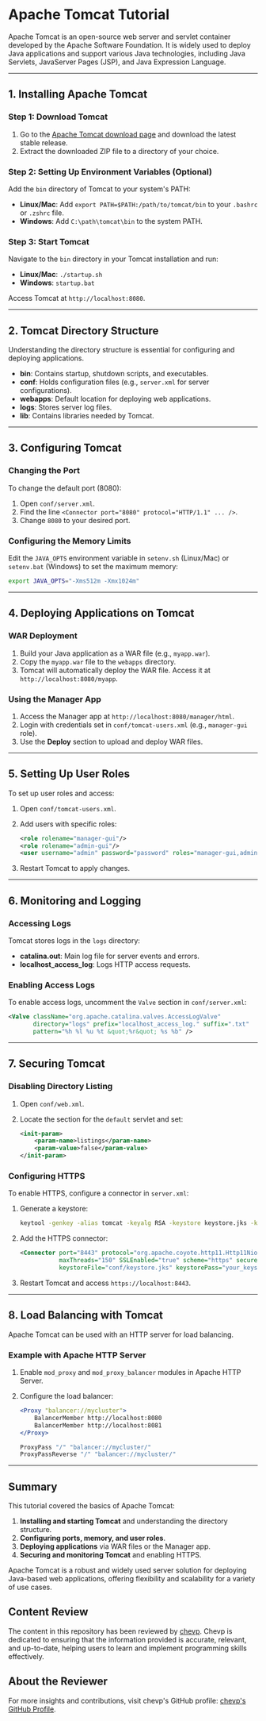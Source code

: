 
# Apache Tomcat Tutorial

Apache Tomcat is an open-source web server and servlet container developed by the Apache Software Foundation. It is widely used to deploy Java applications and support various Java technologies, including Java Servlets, JavaServer Pages (JSP), and Java Expression Language.

---

## 1. Installing Apache Tomcat

### Step 1: Download Tomcat

1. Go to the [Apache Tomcat download page](https://tomcat.apache.org/download-90.cgi) and download the latest stable release.
2. Extract the downloaded ZIP file to a directory of your choice.

### Step 2: Setting Up Environment Variables (Optional)

Add the `bin` directory of Tomcat to your system's PATH:

- **Linux/Mac**: Add `export PATH=$PATH:/path/to/tomcat/bin` to your `.bashrc` or `.zshrc` file.
- **Windows**: Add `C:\path\tomcat\bin` to the system PATH.

### Step 3: Start Tomcat

Navigate to the `bin` directory in your Tomcat installation and run:

- **Linux/Mac**: `./startup.sh`
- **Windows**: `startup.bat`

Access Tomcat at `http://localhost:8080`.

---

## 2. Tomcat Directory Structure

Understanding the directory structure is essential for configuring and deploying applications.

- **bin**: Contains startup, shutdown scripts, and executables.
- **conf**: Holds configuration files (e.g., `server.xml` for server configurations).
- **webapps**: Default location for deploying web applications.
- **logs**: Stores server log files.
- **lib**: Contains libraries needed by Tomcat.

---

## 3. Configuring Tomcat

### Changing the Port

To change the default port (8080):

1. Open `conf/server.xml`.
2. Find the line `<Connector port="8080" protocol="HTTP/1.1" ... />`.
3. Change `8080` to your desired port.

### Configuring the Memory Limits

Edit the `JAVA_OPTS` environment variable in `setenv.sh` (Linux/Mac) or `setenv.bat` (Windows) to set the maximum memory:

```bash
export JAVA_OPTS="-Xms512m -Xmx1024m"
```

---

## 4. Deploying Applications on Tomcat

### WAR Deployment

1. Build your Java application as a WAR file (e.g., `myapp.war`).
2. Copy the `myapp.war` file to the `webapps` directory.
3. Tomcat will automatically deploy the WAR file. Access it at `http://localhost:8080/myapp`.

### Using the Manager App

1. Access the Manager app at `http://localhost:8080/manager/html`.
2. Login with credentials set in `conf/tomcat-users.xml` (e.g., `manager-gui` role).
3. Use the **Deploy** section to upload and deploy WAR files.

---

## 5. Setting Up User Roles

To set up user roles and access:

1. Open `conf/tomcat-users.xml`.
2. Add users with specific roles:

    ```xml
    <role rolename="manager-gui"/>
    <role rolename="admin-gui"/>
    <user username="admin" password="password" roles="manager-gui,admin-gui"/>
    ```

3. Restart Tomcat to apply changes.

---

## 6. Monitoring and Logging

### Accessing Logs

Tomcat stores logs in the `logs` directory:

- **catalina.out**: Main log file for server events and errors.
- **localhost_access_log**: Logs HTTP access requests.

### Enabling Access Logs

To enable access logs, uncomment the `Valve` section in `conf/server.xml`:

```xml
<Valve className="org.apache.catalina.valves.AccessLogValve"
       directory="logs" prefix="localhost_access_log." suffix=".txt"
       pattern="%h %l %u %t &quot;%r&quot; %s %b" />
```

---

## 7. Securing Tomcat

### Disabling Directory Listing

1. Open `conf/web.xml`.
2. Locate the section for the `default` servlet and set:

    ```xml
    <init-param>
        <param-name>listings</param-name>
        <param-value>false</param-value>
    </init-param>
    ```

### Configuring HTTPS

To enable HTTPS, configure a connector in `server.xml`:

1. Generate a keystore:

    ```bash
    keytool -genkey -alias tomcat -keyalg RSA -keystore keystore.jks -keysize 2048
    ```

2. Add the HTTPS connector:

    ```xml
    <Connector port="8443" protocol="org.apache.coyote.http11.Http11NioProtocol"
               maxThreads="150" SSLEnabled="true" scheme="https" secure="true"
               keystoreFile="conf/keystore.jks" keystorePass="your_keystore_password"/>
    ```

3. Restart Tomcat and access `https://localhost:8443`.

---

## 8. Load Balancing with Tomcat

Apache Tomcat can be used with an HTTP server for load balancing.

### Example with Apache HTTP Server

1. Enable `mod_proxy` and `mod_proxy_balancer` modules in Apache HTTP Server.
2. Configure the load balancer:

    ```apache
    <Proxy "balancer://mycluster">
        BalancerMember http://localhost:8080
        BalancerMember http://localhost:8081
    </Proxy>

    ProxyPass "/" "balancer://mycluster/"
    ProxyPassReverse "/" "balancer://mycluster/"
    ```

---

## Summary

This tutorial covered the basics of Apache Tomcat:

1. **Installing and starting Tomcat** and understanding the directory structure.
2. **Configuring ports, memory, and user roles**.
3. **Deploying applications** via WAR files or the Manager app.
4. **Securing and monitoring Tomcat** and enabling HTTPS.

Apache Tomcat is a robust and widely used server solution for deploying Java-based web applications, offering flexibility and scalability for a variety of use cases.

## Content Review

The content in this repository has been reviewed by [chevp](https://github.com/chevp). Chevp is dedicated to ensuring that the information provided is accurate, relevant, and up-to-date, helping users to learn and implement programming skills effectively.

## About the Reviewer

For more insights and contributions, visit chevp's GitHub profile: [chevp's GitHub Profile](https://github.com/chevp).
